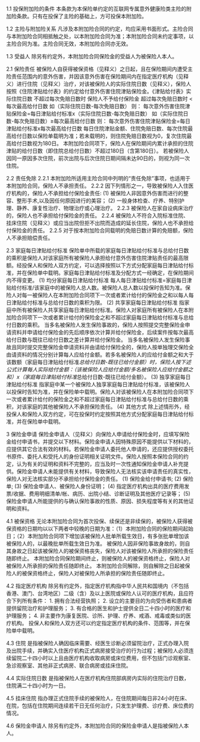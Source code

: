 1.1 投保附加险的条件 本条款为本保险单约定的互联网专属意外健康险类主险的附加险条款。只有在投保了主险的基础上，方可投保本附加险。

1.2 主险与附加险关系 凡涉及本附加险合同的约定，均应采用书面形式。主险合同与本附加险合同相抵触之处，以本附加险合同为准；本附加险合同未约定事项，以主险合同为准。主险合同无效，本附加险合同亦无效。

1.3 受益人 除另有约定外，本附加险合同保险金的受益人为被保险人本人。

2.1 保险责任 被保险人自获得被保资格（见释义）之日起，且在保险期间内遭受主险责任范围内的意外伤害，并因该意外伤害在保险期间内在指定医疗机构（见释义）进行住院（见释义）治疗，对该被保险人的实际住院日数（见释义），保险人按照《住院津贴给付表》的约定给付意外伤害住院津贴保险金。《津贴给付表》实际住院日数 不超过每次免赔日数时 保险人不予给付保险金 超过每次免赔日数时 <每次最高给付日数 如（实际住院日数-每次免赔日数） 则： 每次意外伤害住院津贴保险金=每日津贴给付标准x（实际住院日数-每次免赔日数） 如（实际住院日数-每次免赔日数）≥每次最高给付日数 则： 每次意外伤害住院津贴保险金=每日津贴给付标准x每次最高给付日数 每日住院津贴金额、住院免赔日数、每次住院最高给付日数以保险单载明为准；若未载明的，则住院免赔日数视为0，复次住院最高给付日数视为180日。 本附加险合同项下，保险人在保险期间内累计承担的住院津贴的给付日数（即住院总给付日数）不超过180日（含第180日）。 若被保险人因同一原因多次住院，前次出院与后次住院日期间隔未达90日的，则视为同一次住院。

2.2 责任免除 2.2.1 本附加险所适用主险合同中列明的“责任免除”事项，也适用于本附加险合同，保险人不承担责任。 2.2.2 因下列情形之一，导致被保险人入住医疗机构的，保险人不承担给付保险金责任: (1) 被保险人非因意外伤害而进行的整容、整形手术,以及因任何原因进行的美容； (2) 一般身体检查、疗养、特别护理、静养、康复性治疗、物理治疗或心理治疗。 2.2.3 被保险人在家自设病床治疗的，保险人也不承担给付保险金的责任。 2.2.4 被保险人不符合入院标准住院、挂床住院（见释义）或应当出院但拒不出院而造成的延长住院，保险人也不承担给付保险金的责任。 2.2.5 对于按本附加险合同载明的免赔日数计算的免赔额，保险人不承担赔偿责任。

2.3 家庭每日津贴给付标准 保险单中所载的家庭每日津贴给付标准与总给付日数的乘积是保险人对该家庭所有被保险人承担给付意外伤害住院津贴责任的最高限额。经投保人和保险人双方约定，可以选择按照以下方式分配家庭每日津贴给付标准，并在保险单中载明。家庭每日津贴给付标准及分配方式一经确定，在保险期间内不得变更。 (1) 均分家庭每日津贴给付标准 每人每日津贴给付标准=家庭每日津贴给付标准/该家庭中的被保险人总人数。被保险人总人数以投保时告知为准。保险人对每一被保险人在本附加险合同项下一次或者累计给付的保险金之和以每人每日津贴给付标准与总给付日数的乘积为限。 (2) 共享家庭每日津贴给付标准 指家庭中所有被保险人共享家庭每日津贴给付标准。保险人对家庭所有被保险人在本附加险合同项下一次或者累计给付的保险金之和不超过家庭每日津贴给付标准与总给付日数的乘积。 当多名被保险人发生保险事故的，保险人按照提交完整保险金申请资料并申请给付保险金的先后顺序依次计算并给付保险金，后续案件按每次最高给付日数与既往已给付日数之差计算并给付保险金。 当多名被保险人发生保险事故且同时提交完整保险金申请资料并由请给付保险全的，保险人按单独理交保险全由请资料的情况分别计算每人应给付金额。若多名被保险人的应给付金额之和大于该数额（家庭每日津贴给付标准*总给付日数-既往已给付金额）时，保险人按下述公式计算每人实际给付金额：（该被保险人应给付金额/多名被保险人应给付金额之和）x（家庭每日津贴给付标准*总给付日数-既往已给付金额）。 (3) 独享家庭每日津贴给付标准 指家庭中某一个被保险人独享家庭每日津贴给付标准，该被保险人以投保时告知为准，并在保险单中载明。保险人对该被保险人在本附加险合同项下一次或者累计给付的保险金之和不超过家庭每日津贴给付标准与总给付日数的乘积，对该家庭的其他被保险人不承担保险责任。 (4) 其他方式 除上述情形外，经投保人和保险人双方约定，可在投保时约定按照其他方式分配家庭每日津贴给付标准，并在保险单中载明。

3 保险金申请 保险金申请人（见释义）向保险人申请给付保险金时，应填写保险金给付申请书，并提交以下材料。保险金申请人因特殊原因不能提供以下材料的，应提供其它合法有效的材料。若保险金申请人委托他人申请的，还应提供授权委托书原件、委托人和受托人的身份证明相关证明文件。保险人按照本保险合同的约定，认为有关的证明和资料不完整的，应当及时一次性通知保险金申请人补充提供。保险金申请人未能提供有关材料，导致保险人无法核实该申请责任的真实性，保险人对无法核实部分不承担给付保险金的责任。 (1) 保险金给付申请书; (2) 保险单; (3) 保险金申请人、被保险人身份证明； (4) 指定医疗机构出具的医疗费用发票/收据、费用明细清单/帐、病历、出院小结、诊断证明及其他医疗记录等； (5) 保险金申请人所能提供的与确认保险事故的性质、原因、损失程度等有关的其他证明和资料。

4.1 被保资格 无论本附加险合同为首次投保、续保还是非续保的，被保险人获得被保资格的日期均以以下两者中较晚的日期为准：（1）本附加险合同的保险期间起始日；（2）本附加险合同项下增加该被保险人批单所载生效日，有多张批单增加该被保险人的，以最晚批单所载生效日为准。 被保险人因非保险事故身故的，则自其身故之日起该被保险人的被保资格丧失，保险人对该被保险人所承担的保险责任随即终止。 本附加险合同保险期间终止，则被保险人的被保资格终止，保险人对被保险人所承担的保险责任随即终止。 本附加险合同解除，则自解除之日起被保险人的被保资格终止，保险人对被保险人所承担的保险责任随即终止。

4.2 指定医疗机构 除另有约定外，指定医疗机构指中华人民共和国境内（不包括香港、澳门、台湾地区）二级（含）及以上医院或保险人认可的医疗机构，且应符合下列所有条件： 1. 拥有合法经营执照； 2. 设立的主要目的为向受伤者和患病者提供留院治疗和护理服务； 3. 有合格的医生和护士提供全日二十四小时的医疗和护理服务； 4. 非主要作为康复医院、诊所、护理、疗养、戒酒、戒毒或类似的医疗机构。 投保人和保险人双方还可以约定指定医疗机构的条件、范围等，并在保险单中载明。

4.3 住院 是指被保险人确因临床需要、经医生诊断必须留院治疗，正式办理入院及出院手续，并确实入住医疗机构正式病房接受治疗的行为过程；被保险人必须连续留院二十四小时以上且由医疗机构收取病房或床位费用，但不包括门诊观察室、急诊观察室、其他非正式病房、联合病房或挂床住院。

4.4 实际住院日数 是指被保险人在医疗机构住院部病房内实际的住院治疗日数，住院满二十四小时为一日。

4.5 挂床住院 指办理正式住院手续的被保险人，在住院期间每日非24小时在床、在院，包括在住院期间连续若干日无任何治疗，只发生护理费、诊疗费、床位费的情况。

4.6 保险金申请人 除另有约定外，本附加险合同的保险金申请人是指被保险人本人。